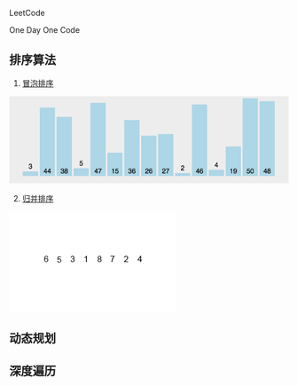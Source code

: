 LeetCode 

One Day One Code

## 排序算法

1. [冒泡排序](/src/leetcode/sort/BubbleSort.java)

![冒泡排序](/src/leetcode/sort/冒泡排序.gif)

2. [归并排序](/src/leetcode/sort/)

![归并排序](/src/leetcode/sort/归并排序.gif)


## 动态规划

## 深度遍历